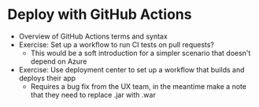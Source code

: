 # Deploy with GitHub Actions

- Overview of GitHub Actions terms and syntax
- Exercise: Set up a workflow to run CI tests on pull requests?
  - This would be a soft introduction for a simpler scenario that doesn't depend on Azure
- Exercise: Use deployment center to set up a workflow that builds and deploys their app
  - Requires a bug fix from the UX team, in the meantime make a note that they need to replace .jar with .war
